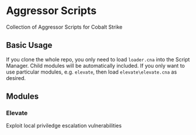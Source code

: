 # Aggressor Scripts

Collection of Aggressor Scripts for Cobalt Strike

## Basic Usage
If you clone the whole repo, you only need to load `loader.cna` into the Script Manager.  Child modules will be automatically included.
If you only want to use particular modules, e.g. `elevate`, then load `elevate\elevate.cna` as desired.

## Modules

### Elevate
Exploit local priviledge escalation vulnerabilities